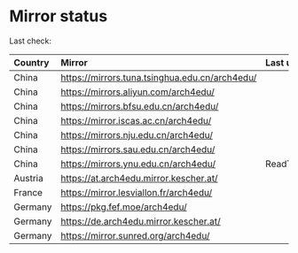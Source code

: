 <script src="./time.js"></script>
# Mirror status
Last check: <script type="text/javascript">localize(1685045897.8273323);</script>

|Country|Mirror|Last update|
|:------|:-----|:----------|
|China|https://mirrors.tuna.tsinghua.edu.cn/arch4edu/|<script type="text/javascript">localize(1684996333);</script>|
|China|https://mirrors.aliyun.com/arch4edu/|<script type="text/javascript">localize(1684953140);</script>|
|China|https://mirrors.bfsu.edu.cn/arch4edu/|<script type="text/javascript">localize(1684996333);</script>|
|China|https://mirror.iscas.ac.cn/arch4edu/|<script type="text/javascript">localize(1684996333);</script>|
|China|https://mirrors.nju.edu.cn/arch4edu/|<script type="text/javascript">localize(1684953140);</script>|
|China|https://mirrors.sau.edu.cn/arch4edu/|<script type="text/javascript">localize(1673850842);</script>|
|China|https://mirrors.ynu.edu.cn/arch4edu/|ReadTimeout|
|Austria|https://at.arch4edu.mirror.kescher.at/|<script type="text/javascript">localize(1684996333);</script>|
|France|https://mirror.lesviallon.fr/arch4edu/|<script type="text/javascript">localize(1684996333);</script>|
|Germany|https://pkg.fef.moe/arch4edu/|<script type="text/javascript">localize(1684996333);</script>|
|Germany|https://de.arch4edu.mirror.kescher.at/|<script type="text/javascript">localize(1684996333);</script>|
|Germany|https://mirror.sunred.org/arch4edu/|<script type="text/javascript">localize(1684996333);</script>|

<script src="./tablefilter/tablefilter.js"></script>
<script src="./table.js"></script>